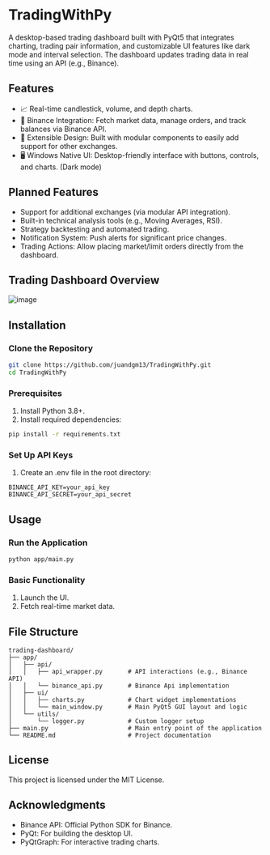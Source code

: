 # TradingWithPy
A desktop-based trading dashboard built with PyQt5 that integrates charting, trading pair information, and customizable UI features like dark mode and interval selection. The dashboard updates trading data in real time using an API (e.g., Binance).

## Features
- 📈 Real-time candlestick, volume, and depth charts.
- 🔄 Binance Integration: Fetch market data, manage orders, and track balances via Binance API.
- 🔧 Extensible Design: Built with modular components to easily add support for other exchanges.
- 🖥️ Windows Native UI: Desktop-friendly interface with buttons, controls, and charts. (Dark mode)

## Planned Features
- Support for additional exchanges (via modular API integration).
- Built-in technical analysis tools (e.g., Moving Averages, RSI).
- Strategy backtesting and automated trading.
- Notification System: Push alerts for significant price changes.
- Trading Actions: Allow placing market/limit orders directly from the dashboard.

## Trading Dashboard Overview
![image](https://github.com/user-attachments/assets/71aa3ac7-9219-4833-a111-a8c976ca18da)

## Installation

### Clone the Repository
```bash
git clone https://github.com/juandgm13/TradingWithPy.git
cd TradingWithPy
```

### Prerequisites
1. Install Python 3.8+.
2. Install required dependencies:
```bash
pip install -r requirements.txt
```
### Set Up API Keys
1. Create an .env file in the root directory:
```plaintext
BINANCE_API_KEY=your_api_key
BINANCE_API_SECRET=your_api_secret
```

## Usage
### Run the Application
```bash
python app/main.py
```
### Basic Functionality
1. Launch the UI.
2. Fetch real-time market data.

## File Structure
```plantext
trading-dashboard/
├── app/
│   ├── api/
│   │   ├── api_wrapper.py       # API interactions (e.g., Binance API)
│   │   └── binance_api.py       # Binance Api implementation
│   ├── ui/
│   │   ├── charts.py            # Chart widget implementations
│   │   └── main_window.py       # Main PyQt5 GUI layout and logic
│   └── utils/
│       └── logger.py            # Custom logger setup
├── main.py                      # Main entry point of the application
└── README.md                    # Project documentation
```

## License
This project is licensed under the MIT License.

## Acknowledgments
- Binance API: Official Python SDK for Binance.
- PyQt: For building the desktop UI.
- PyQtGraph: For interactive trading charts.
